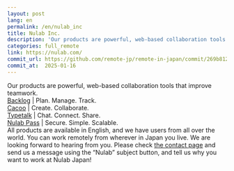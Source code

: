 ```yaml
---
layout: post
lang: en
permalink: /en/nulab_inc
title: Nulab Inc.
description: 'Our products are powerful, web-based collaboration tools that improve teamwork. Backlog | Plan. Manage. Track. Cacoo | Create. Collaborate. Typetalk | Chat. Connect. Share. Nulab Pass | Secure. Simple. Scalable. All products are available in English, and we have users from all over the world. You can work remotely from wherever in Japan you live. We are looking forward to hearing from you. Please check the contact page and send us a message using the “Nulab” subject button, and tell us why you want to work at Nulab Japan!'
categories: full_remote
link: https://nulab.com/
commit_url: https://github.com/remote-jp/remote-in-japan/commit/269b8121aa196f71e3b6ae053662484bf0056892
commit_at:  2025-01-16
---
```


<p>Our products are powerful, web-based collaboration tools that improve teamwork.<br /><a href="https://backlog.com/">Backlog</a> | Plan. Manage. Track.<br /><a href="https://cacoo.com/">Cacoo</a> | Create. Collaborate.<br /><a href="https://www.typetalk.com/">Typetalk</a> | Chat. Connect. Share.<br /><a href="https://nulab.com/nulabpass/">Nulab Pass</a> | Secure. Simple. Scalable.<br />All products are available in English, and we have users from all over the world. You can work remotely from wherever in Japan you live. We are looking forward to hearing from you. Please check <a href="https://nulab.com/contact/">the contact page</a> and send us a message using the “Nulab” subject button, and tell us why you want to work at Nulab Japan!</p>
